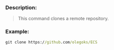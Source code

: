 ### Description:
>This command clones a remote repository.
### Example:
```bat
git clone https://github.com/olegoks/ECS
```